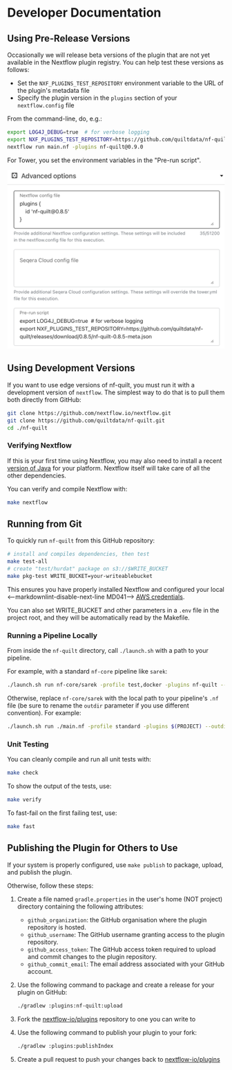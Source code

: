 # Developer Documentation

## Using Pre-Release Versions

Occasionally we will release beta versions of the plugin that are not yet
available in the Nextflow plugin registry. You can help test these versions as
follows:

- Set the `NXF_PLUGINS_TEST_REPOSITORY` environment variable to the URL of the
  plugin's metadata file
- Specify the plugin version in the `plugins` section of your `nextflow.config`
  file

From the command-line, do, e.g.:

```bash
export LOG4J_DEBUG=true  # for verbose logging
export NXF_PLUGINS_TEST_REPOSITORY=https://github.com/quiltdata/nf-quilt/releases/download/0.9.0/nf-quilt-0.9.0-meta.json
nextflow run main.nf -plugins nf-quilt@0.9.0
```

For Tower, you set the environment variables in the "Pre-run script".

![Example Tower Pre-run Script](./images/tower-beta.png)

## Using Development Versions

If you want to use edge versions of nf-quilt, you must run it with a development
version of `nextflow`. The simplest way to do that is to pull them both directly
from GitHub:

```bash
git clone https://github.com/nextflow.io/nextflow.git
git clone https://github.com/quiltdata/nf-quilt.git
cd ./nf-quilt
```

### Verifying Nextflow

If this is your first time using Nextflow, you may also need to install a recent
[version of Java](https://www.java.com/en/download/help/download_options.html)
for your platform. Nextflow itself will take care of all the other dependencies.

You can verify and compile Nextflow with:

```bash
make nextflow
```

## Running from Git

To quickly run `nf-quilt` from this GitHub repository:

```bash
# install and compiles dependencies, then test
make test-all 
# create "test/hurdat" package on s3://$WRITE_BUCKET
make pkg-test WRITE_BUCKET=your-writeablebucket
```

This ensures you have properly installed Nextflow and configured your local
<--markdownlint-disable-next-line MD041-->
[AWS credentials](https://docs.aws.amazon.com/cli/latest/userguide/cli-configure-files.html).

You can also set WRITE_BUCKET and other parameters in a `.env` file in the
project root, and they will be automatically read by the Makefile.

### Running a Pipeline Locally

From inside the `nf-quilt` directory, call `./launch.sh` with a path to your
pipeline.

For example, with a standard `nf-core` pipeline like `sarek`:

```bash
./launch.sh run nf-core/sarek -profile test,docker -plugins nf-quilt --outdir "quilt+s3://bucket#package=nf-quilt/sarek"
```

Otherwise, replace `nf-core/sarek` with the local path to your pipeline's `.nf`
file (be sure to rename the `outdir` parameter if you use different convention).
For example:

```bash
./launch.sh run ./main.nf -profile standard -plugins $(PROJECT) --outdir "quilt+s3://bucket#package=test/hurdat"
```

### Unit Testing

You can cleanly compile and run all unit tests with:

```bash
make check
```

To show the output of the tests, use:

```bash
make verify
```

To fast-fail on the first failing test, use:

```bash
make fast
```

## Publishing the Plugin for Others to Use

If your system is properly configured, use `make publish` to package, upload,
and publish the plugin.

Otherwise, follow these steps:

1. Create a file named `gradle.properties` in the user's home (NOT project)
   directory containing the following attributes:

   - `github_organization`: the GitHub organisation where the plugin repository
     is hosted.
   - `github_username`: The GitHub username granting access to the plugin
     repository.
   - `github_access_token`: The GitHub access token required to upload and
     commit changes to the plugin repository.
   - `github_commit_email`: The email address associated with your GitHub
     account.

2. Use the following command to package and create a release for your plugin on
   GitHub:

   ```bash
   ./gradlew :plugins:nf-quilt:upload
   ```

3. Fork the [nextflow-io/plugins](https://github.com/nextflow-io/plugins)
   repository to one you can write to

4. Use the following command to publish your plugin to your fork:

   ```bash
   ./gradlew :plugins:publishIndex
   ```

5. Create a pull request to push your changes back to
   [nextflow-io/plugins](https://github.com/nextflow-io/plugins/blob/main/plugins.json)
